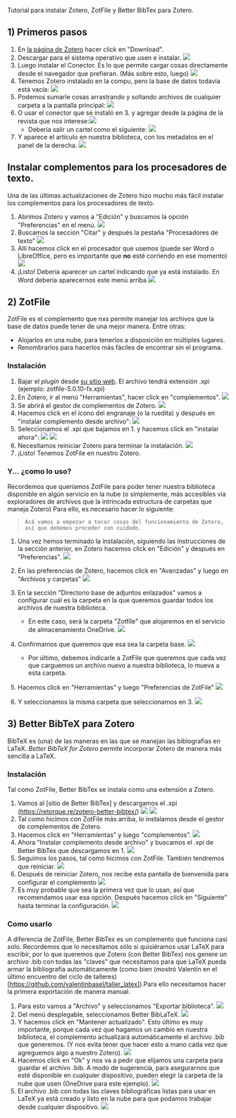 Tutorial para instalar Zotero, ZotFile y Better BibTex para Zotero.

## 1) Primeros pasos
 
1. En [la página de Zotero](http://www.zotero.org) hacer click en "Download".
2. Descargar para el sistema operativo que usen e instalar. ![](https://i.imgur.com/fUxf4AE.png)
3. Luego instalar el Conector. Es lo que permite cargar cosas directamente desde el navegador que prefieran. (Más sobre esto, luego) ![](https://i.imgur.com/tXdNVoR.png)
4. Tenemos Zotero instalado en la compu, pero la base de datos todavía está vacía: ![](https://i.imgur.com/pCo4K1A.png)
5. Podemos sumarle cosas arrastrando y soltando archivos de cualquier carpeta a la pantalla principal: ![](https://i.imgur.com/bSJDgfL.png)
6. O usar el conector que se instaló en 3. y agregar desde la página de la revista que nos interese:![](https://i.imgur.com/0ny7xCO.png)
    + Debería salir un cartel como el siguiente: ![](https://i.imgur.com/dgERWmh.png)   
7. Y aparece el artículo en nuestra biblioteca, con los metadatos en el panel de la derecha. ![](https://i.imgur.com/MA9wiNQ.png)

## Instalar complementos para los procesadores de texto.
Una de las últimas actualizaciones de Zotero hizo mucho más fácil instalar los complementos para los procesadores de texto. 

1. Abrimos Zotero y vamos a "Edición" y buscamos la opción "Preferencias" en el menú. ![](https://imgur.com/3ieW6sV)
2. Buscamos la sección "Citar" y después la pestaña "Procesadores de texto" ![](https://imgur.com/aN0lQjb)
3. Allí hacemos click en el procesador que usemos (puede ser Word o LibreOffice, pero es importante que **no** esté corriendo en ese momento) ![](https://imgur.com/FecBCCK)
4. ¡Listo! Debería aparecer un cartel indicando que ya está instalado. En Word debería aparecernos este menú arriba ![](https://imgur.com/quY5GrF)

## 2) ZotFile

ZotFile es el complemento que nxs permite manejar los archivos que la base de datos puede tener de una mejor manera. Entre otras:
+ Alojarlos en una nube, para tenerlos a disposición en múltiples lugares.
+ Renombrarlos para hacerlos más fáciles de encontrar sin el programa.

### Instalación

1. Bajar el _plugin_ desde [su sitio web](https://www.zotfile.com). El archivo tendrá extensión .xpi (ejemplo: zotfile-5.0.10-fx.xpi)
2. En Zotero, ir al menú "Herramientas", hacer click en "complementos". ![](https://i.imgur.com/tlwuiV8.png)
3. Se abrirá el gestor de complementos de Zotero. ![](https://i.imgur.com/QjjNf8y.png)
4. Hacemos click en el ícono del engranaje (o la ruedita) y después en "instalar complemento desde archivo": ![](https://i.imgur.com/h8YgO7E.png)
5. Seleccionamos el .xpi que bajamos en 1. y hacemos click en "instalar ahora": ![](https://i.imgur.com/oaFCUGk.png) ![](https://i.imgur.com/FTMGtQ7.png)
6. Necesitamos reiniciar Zotero para terminar la instalación. ![](https://i.imgur.com/u9DkAvq.png)
7. ¡Listo! Tenemos ZotFile en nuestro Zotero.

### Y... ¿como lo uso?
Recordemos que queríamos ZotFile para poder tener nuestra biblioteca disponible en algún servicio en la nube (o simplemente, más accesibles via exploradores de archivos que la intrincada estructura de carpetas que maneja Zotero)
Para ello, es necesario hacer lo siguiente:

> `Acá vamos a empezar a tocar cosas del funcionamiento de Zotero, así que debemos proceder con cuidado.`
 
1. Una vez hemos terminado la instalación, siguiendo las instrucciones de la sección anterior, en Zotero hacemos click en "Edición" y después en  "Preferencias". ![](https://i.imgur.com/27ZJLLv.png)
2. En las preferencias de Zotero, hacemos click en "Avanzadas" y luego en "Archivos y carpetas" ![](https://i.imgur.com/WDtPFP0.png)
3. En la sección "Directorio base de adjuntos enlazados" vamos a configurar cuál es la carpeta en la que queremos guardar todos los archivos de nuestra biblioteca.

    + En este caso, será la carpeta "Zotfile" que alojaremos en el servicio de almacenamiento OneDrive. ![](https://i.imgur.com/qvcG2j3.png)
4. Confirmamos que queremos que esa sea la carpeta base. ![](https://i.imgur.com/kTx99hO.png)

	+ Por último, debemos indicarle a ZotFile que queremos que cada vez que carguemos un archivo nuevo a nuestra biblioteca, lo mueva a esta carpeta.
5. Hacemos click en "Herramientas" y luego "Preferencias de ZotFile" ![](https://i.imgur.com/T815LNG.png)
6. Y seleccionamos la misma carpeta que seleccionamos en 3. ![](https://i.imgur.com/JwrDNIf.png)

## 3) Better BibTeX para Zotero
BibTeX es (una) de las maneras en las que se manejan las biblografías en LaTeX. _Better BibTeX for Zotero_ permite incorporar Zotero de manera más sencilla a LaTeX.

### Instalación

Tal como ZotFile, Better BibTex se instala como una extensión a Zotero.

1. Vamos al [sitio de Better BibTex] y descargamos el .xpi (https://retorque.re/zotero-better-bibtex/) ![](https://i.imgur.com/.png) ![](https://i.imgur.com/e7I97ex.png)
2. Tal como hicimos con ZotFile más arriba, lo instalamos desde el gestor de complementos de Zotero.
3. Hacemos click en "Herramientas" y luego "complementos". ![](https://i.imgur.com/iWZNDt1.png)
4. Ahora "Instalar complemento desde archivo" y buscamos el .xpi de Better BibTex que descargamos en 1. ![](https://i.imgur.com/u8SG2Sr.png)
5. Seguimos los pasos, tal como hicimos con ZotFile. También tendremos que reiniciar. ![](https://i.imgur.com/c7EvyTQ.png)
6. Después de reiniciar Zotero, nos recibe esta pantalla de bienvenida para configurar el complemento ![](https://i.imgur.com/iv0P9YJ.png)
7. Es muy probable que sea la primera vez que lo usan, así que recomendamos usar esa opción. Después hacemos click en "Siguiente" hasta terminar la configuración. ![](https://i.imgur.com/I5mOegr.png)

### Como usarlo

A diferencia de ZotFile, Better BibTex es un complemento que funciona casi solo. Recordemos que lo necesitamos sólo si quisiéramos usar LaTeX para escribir, por lo que queremos que Zotero (con Better BibTex) nos genere un archivo .bib con todas las "claves" que necesitamos para que LaTeX pueda armar la bibliografía automáticamente (como bien (mostró Valentín en el último encuentro del ciclo de talleres)[https://github.com/valentinbasel/taller_latex]).Para ello necesitamos hacer la primera exportación de manera manual. 

1. Para esto vamos a "Archivo" y seleccionamos "Exportar biblioteca". ![](https://i.imgur.com/R1gpm5k.png)
2. Del menú desplegable, seleccionamos Better BibLaTeX. ![](https://i.imgur.com/DQAORjn.png)
3. Y hacemos click en "Mantener actualizado". Esto último es muy importante, porque cada vez que hagamos un cambio en nuestra biblioteca, el complemento actualizará automáticamente el archivo .bib que generemos. (Y nos evita tener que hacer esto a mano cada vez que agreguemos algo a nuestro Zotero). ![](https://i.imgur.com/AfP39Ft.png)
4. Hacemos click en "Ok" y nos va a pedir que elijamos una carpeta para guardar el archivo .bib. A modo de sugerencia, para asegurarnos que esté disponible en cualquier dispositivo, pueden elegir la carpeta de la nube que usen (OneDrive para este ejemplo). ![](https://i.imgur.com/23KUA0l.png)
5. El archivo .bib con todas las claves bibliográficas listas para usar en LaTeX ya está creado y listo en la nube para que podamos trabajar desde cualquier dispositivo. ![](https://i.imgur.com/52d5HF9.jpg)
